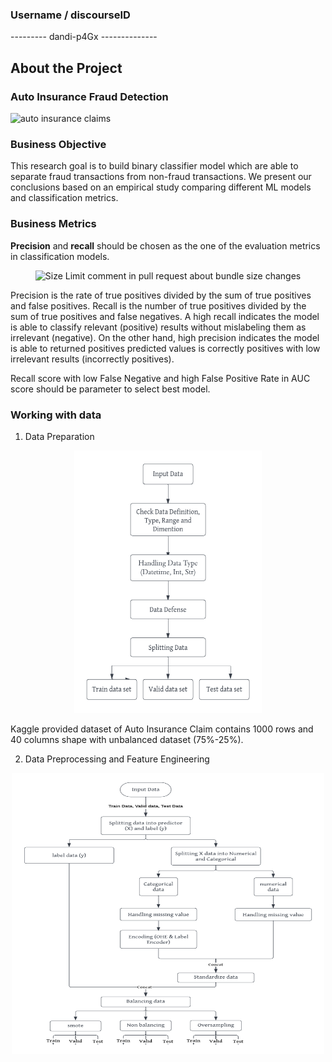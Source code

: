 <!-- About The Project -->
### Username / discourseID
--------- dandi-p4Gx --------------

## About the Project
### Auto Insurance Fraud Detection

![auto insurance claims](https://blog.privy.id/wp-content/uploads/2022/11/shutterstock_720284965-1-300x173.jpg)

### Business Objective
This research goal is to build binary classifier model which are able to separate fraud transactions from non-fraud transactions. We present our conclusions based on an empirical study comparing different ML models and classification metrics.

### Business Metrics

**Precision** and **recall** should be chosen as the one of the evaluation metrics in classification models.

<p align="center">
<img src="https://miro.medium.com/max/824/1*xMl_wkMt42Hy8i84zs2WGg.png"
  alt="Size Limit comment in pull request about bundle size changes"
  width="500" height="300">
</p>

Precision is the rate of true positives divided by the sum of true positives and false positives. Recall is the number of true positives divided by the sum of true positives and false negatives.
A high recall indicates the model is able to classify relevant (positive) results without mislabeling them as irrelevant (negative). On the other hand, high precision indicates the model is able to returned positives predicted values is correctly positives with low irrelevant results (incorrectly positives).

Recall score with low False Negative and high False Positive Rate in AUC score should be parameter to select best model.

### Working with data

1. Data Preparation

<p align="center">
<img src="https://github.com/DandiMahendris/Auto-Insurance-Fraud-Detection/blob/main/pict/Preparetion%20Diagram.png"
  alt="Size Limit comment in pull request about bundle size changes"
  width="300" height="420">
</p>

Kaggle provided dataset of Auto Insurance Claim contains 1000 rows and 40 columns shape with unbalanced dataset (75%-25%).

2. Data Preprocessing and Feature Engineering

<p align="center">
<img src="https://github.com/DandiMahendris/Auto-Insurance-Fraud-Detection/blob/main/pict/Preprocessing%20Diagram.png"
  alt="Size Limit comment in pull request about bundle size changes"
  width="500" height="450">
</p>
